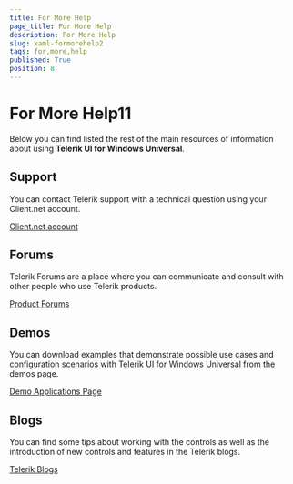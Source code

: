 ```yaml
---
title: For More Help
page_title: For More Help
description: For More Help
slug: xaml-formorehelp2
tags: for,more,help
published: True
position: 8
---
```


# For More Help11

Below you can find listed the rest of the main resources of information about using **Telerik UI for Windows Universal**.

## Support

You can contact Telerik support with a technical question using your Client.net account.

[Client.net account](http://www.telerik.com/account/support-tickets.aspx)

## Forums

Telerik Forums are a place where you can communicate and consult with other people who use Telerik products.

[Product Forums](http://www.telerik.com/community/forums.aspx)

## Demos

You can download examples that demonstrate possible use cases and configuration scenarios with Telerik UI for Windows Universal from the demos page.

[Demo Applications Page](http://www.telerik.com/windows-universal-ui)

## Blogs

You can find some tips about working with the controls as well as the introduction of new controls and features in the Telerik blogs.

[Telerik Blogs](http://blogs.telerik.com/windows8team/posts.aspx)